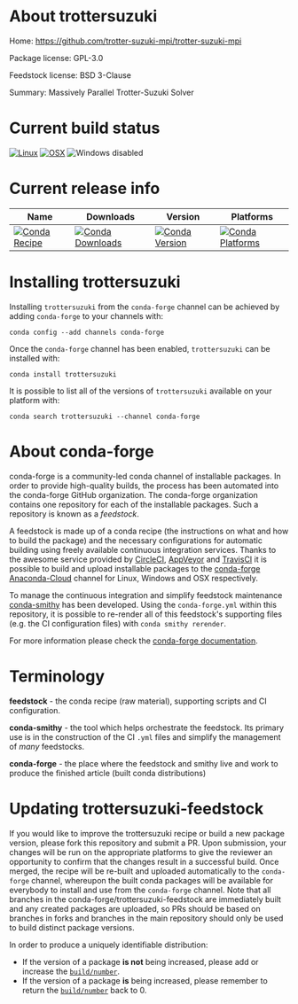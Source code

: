 About trottersuzuki
===================

Home: https://github.com/trotter-suzuki-mpi/trotter-suzuki-mpi

Package license: GPL-3.0

Feedstock license: BSD 3-Clause

Summary: Massively Parallel Trotter-Suzuki Solver



Current build status
====================

[![Linux](https://img.shields.io/circleci/project/github/conda-forge/trottersuzuki-feedstock/master.svg?label=Linux)](https://circleci.com/gh/conda-forge/trottersuzuki-feedstock)
[![OSX](https://img.shields.io/travis/conda-forge/trottersuzuki-feedstock/master.svg?label=macOS)](https://travis-ci.org/conda-forge/trottersuzuki-feedstock)
![Windows disabled](https://img.shields.io/badge/Windows-disabled-lightgrey.svg)

Current release info
====================

| Name | Downloads | Version | Platforms |
| --- | --- | --- | --- |
| [![Conda Recipe](https://img.shields.io/badge/recipe-trottersuzuki-green.svg)](https://anaconda.org/conda-forge/trottersuzuki) | [![Conda Downloads](https://img.shields.io/conda/dn/conda-forge/trottersuzuki.svg)](https://anaconda.org/conda-forge/trottersuzuki) | [![Conda Version](https://img.shields.io/conda/vn/conda-forge/trottersuzuki.svg)](https://anaconda.org/conda-forge/trottersuzuki) | [![Conda Platforms](https://img.shields.io/conda/pn/conda-forge/trottersuzuki.svg)](https://anaconda.org/conda-forge/trottersuzuki) |

Installing trottersuzuki
========================

Installing `trottersuzuki` from the `conda-forge` channel can be achieved by adding `conda-forge` to your channels with:

```
conda config --add channels conda-forge
```

Once the `conda-forge` channel has been enabled, `trottersuzuki` can be installed with:

```
conda install trottersuzuki
```

It is possible to list all of the versions of `trottersuzuki` available on your platform with:

```
conda search trottersuzuki --channel conda-forge
```


About conda-forge
=================

conda-forge is a community-led conda channel of installable packages.
In order to provide high-quality builds, the process has been automated into the
conda-forge GitHub organization. The conda-forge organization contains one repository
for each of the installable packages. Such a repository is known as a *feedstock*.

A feedstock is made up of a conda recipe (the instructions on what and how to build
the package) and the necessary configurations for automatic building using freely
available continuous integration services. Thanks to the awesome service provided by
[CircleCI](https://circleci.com/), [AppVeyor](http://www.appveyor.com/)
and [TravisCI](https://travis-ci.org/) it is possible to build and upload installable
packages to the [conda-forge](https://anaconda.org/conda-forge)
[Anaconda-Cloud](http://docs.anaconda.org/) channel for Linux, Windows and OSX respectively.

To manage the continuous integration and simplify feedstock maintenance
[conda-smithy](http://github.com/conda-forge/conda-smithy) has been developed.
Using the ``conda-forge.yml`` within this repository, it is possible to re-render all of
this feedstock's supporting files (e.g. the CI configuration files) with ``conda smithy rerender``.

For more information please check the [conda-forge documentation](https://conda-forge.org/docs/).

Terminology
===========

**feedstock** - the conda recipe (raw material), supporting scripts and CI configuration.

**conda-smithy** - the tool which helps orchestrate the feedstock.
                   Its primary use is in the construction of the CI ``.yml`` files
                   and simplify the management of *many* feedstocks.

**conda-forge** - the place where the feedstock and smithy live and work to
                  produce the finished article (built conda distributions)


Updating trottersuzuki-feedstock
================================

If you would like to improve the trottersuzuki recipe or build a new
package version, please fork this repository and submit a PR. Upon submission,
your changes will be run on the appropriate platforms to give the reviewer an
opportunity to confirm that the changes result in a successful build. Once
merged, the recipe will be re-built and uploaded automatically to the
`conda-forge` channel, whereupon the built conda packages will be available for
everybody to install and use from the `conda-forge` channel.
Note that all branches in the conda-forge/trottersuzuki-feedstock are
immediately built and any created packages are uploaded, so PRs should be based
on branches in forks and branches in the main repository should only be used to
build distinct package versions.

In order to produce a uniquely identifiable distribution:
 * If the version of a package **is not** being increased, please add or increase
   the [``build/number``](http://conda.pydata.org/docs/building/meta-yaml.html#build-number-and-string).
 * If the version of a package **is** being increased, please remember to return
   the [``build/number``](http://conda.pydata.org/docs/building/meta-yaml.html#build-number-and-string)
   back to 0.
